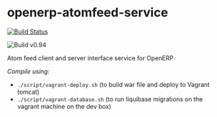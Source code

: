 openerp-atomfeed-service
========================

[![Build Status](https://travis-ci.org/Bhamni/openerp-atomfeed-service.svg?branch=master)](https://travis-ci.org/Bhamni/openerp-atomfeed-service)

![Build v0.94](https://github.com/mohan-13/openerp-atomfeed-service/actions/workflows/ci-v0.94.yml/badge.svg)

Atom feed client and server interface service for OpenERP

*Compile using:*
* `./script/vagrant-deploy.sh` (to build war file and deploy to Vagrant tomcat)
* `./script/vagrant-database.sh` (to run liquibase migrations on the vagrant machine on the dev box)
